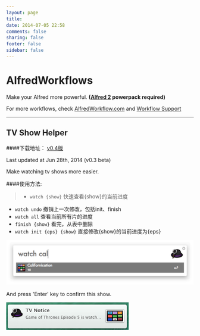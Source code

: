 ```yaml
---
layout: page 
title: 
date: 2014-07-05 22:58 
comments: false 
sharing: false 
footer: false 
sidebar: false 
---
```


# AlfredWorkflows

Make your Alfred more powerful.  **([Alfred 2] powerpack required)**

For more workflows, check [AlfredWorkflow.com] and [Workflow Support]

* * *

## TV Show Helper  

####下载地址：
[v0.4版][1]

Last updated at Jun 28th, 2014 (v0.3 beta)

Make watching tv shows more easier.

####使用方法:

>* `watch {show}` 快速查看{show}的当前进度  
* `watch undo` 撤销上一次修改，包括init、finish  
* `watch all` 查看当前所有片的进度  
* `finish {show}` 看完，从表中删除  
* `watch init {eps} {show}` 直接修改{show}的当前进度为{eps} 

![image](https://github.com/fatestigma/AlfredWorkflows/raw/master/extra/show.png)<br>

And press 'Enter' key to confirm this show.

![image](https://github.com/fatestigma/AlfredWorkflows/raw/master/extra/notification.png)


[Alfred 2]: http://www.alfredapp.com/
[Workflow Support]: http://support.alfredapp.com/workflows
[AlfredWorkflow.com]: http://www.alfredworkflow.com



[1]:https://raw.githubusercontent.com/fatestigma/AlfredWorkflows/master/Downloads/TV%20Show%20helper%20v0.4%20beta.alfredworkflow
